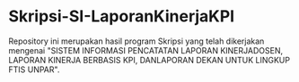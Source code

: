 # Skripsi-SI-LaporanKinerjaKPI
Repository ini merupakan hasil program Skripsi yang telah dikerjakan mengenai "SISTEM INFORMASI PENCATATAN LAPORAN KINERJADOSEN, LAPORAN KINERJA BERBASIS KPI, DANLAPORAN DEKAN UNTUK LINGKUP FTIS UNPAR".
